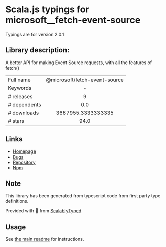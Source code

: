 
# Scala.js typings for microsoft__fetch-event-source

Typings are for version 2.0.1

## Library description:
A better API for making Event Source requests, with all the features of fetch()

|                    |                 |
| ------------------ | :-------------: |
| Full name          | @microsoft/fetch-event-source |
| Keywords           | - |
| # releases         | 9 |
| # dependents       | 0.0 |
| # downloads        | 3667955.3333333335 |
| # stars            | 94.0 |

## Links
- [Homepage](https://github.com/Azure/fetch-event-source#readme)
- [Bugs](https://github.com/Azure/fetch-event-source/issues)
- [Repository](https://github.com/Azure/fetch-event-source)
- [Npm](https://www.npmjs.com/package/%40microsoft%2Ffetch-event-source)
    


## Note
This library has been generated from typescript code from first party type definitions.

Provided with :purple_heart: from [ScalablyTyped](https://github.com/oyvindberg/ScalablyTyped)

## Usage
See [the main readme](../../readme.md) for instructions.


